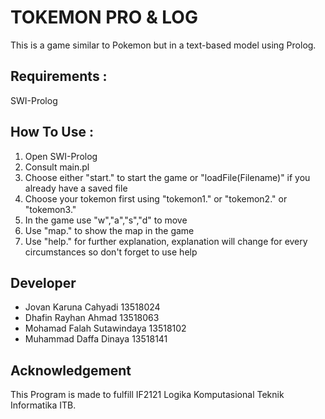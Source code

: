 # TOKEMON PRO & LOG
This is a game similar to Pokemon but in a text-based model using Prolog. 

## Requirements :
SWI-Prolog

## How To Use :
1. Open SWI-Prolog
1. Consult main.pl
1. Choose either "start." to start the game or "loadFile(Filename)" if you already have a saved file
1. Choose your tokemon first using "tokemon1." or "tokemon2." or "tokemon3." 
1. In the game use "w","a","s","d" to move
1. Use "map." to show the map in the game
1. Use "help." for further explanation, explanation will change for every circumstances so don't forget to use help

## Developer
- Jovan Karuna Cahyadi		  13518024
- Dhafin Rayhan Ahmad		    13518063
- Mohamad Falah Sutawindaya	13518102
- Muhammad Daffa Dinaya	  	13518141

## Acknowledgement
This Program is made to fulfill IF2121 Logika Komputasional Teknik Informatika ITB.
